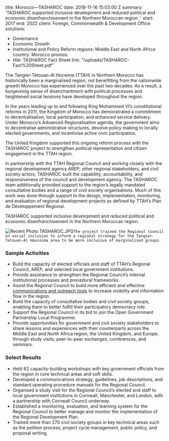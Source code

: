 
title: Morocco—TASHAROC
date: 2018-11-16 15:03:00 Z
summary: 'TASHAROC supported inclusive development and reduced political and economic
  disenfranchisement in the Northern Moroccan region. '
start: 2017
end: 2022
client: Foreign, Commonwealth & Development Office
solutions:
- Governance
- Economic Growth
- Institutional and Policy Reform
regions: Middle East and North Africa
country: Morocco
promos:
- title: TASHAROC Fact Sheet
  link: "/uploads/TASHAROC-Fact%20Sheet.pdf"


The Tangier-Tétouan-Al Hoceima (TTAH) in Northern Morocco has historically been a marginalised region, not benefitting from the nationwide growth Morocco has experienced over the past two decades. As a result, a burgeoning sense of disenchantment with political processes and heightened social tensions have developed throughout the region.

In the years leading up to and following King Mohammed VI’s constitutional reforms in 2011, the Kingdom of Morocco has demonstrated a commitment to decentralisation, local participation, and enhanced service delivery. Under Morocco’s Advanced Regionalisation agenda, the government aims to decentralise administrative structures, devolve policy making to locally elected governments, and incentivise active civic participation.

The United Kingdom supported this ongoing reform process with the TASHAROC project to strengthen political representation and citizen engagement in the TTAH region.

In partnership with the TTAH Regional Council and working closely with the regional development agency AREP, other regional stakeholders, and civil society actors, TASHAROC built the capability, accountability, and responsiveness of the council and development agency. The TASHAROC team additionally provided support to the region’s legally mandated consultative bodies and a range of civil society organisations. Much of this work was done through support to the design, implementation, monitoring, and evaluation of regional development projects as defined by TTAH’s Plan de Développement Regional.

TASHAROC supported inclusive development and reduced political and economic disenfranchisement in the Northern Moroccan region.

![Recent Photo TASHAROC.JPG](/uploads/Recent%20Photo%20TASHAROC.JPG)`The project trained the Regional Council on social inclusion to inform a regional strategy for the Tangier-Tetouan-Al Houceima area to be more inclusive of marginalised groups.`

### Sample Activities

* Build the capacity of elected officials and staff of TTAH’s Regional Council, AREP, and selected local government institutions.
* Provide assistance to strengthen the Regional Council’s internal institutional processes and procedural frameworks.
* Assist the Regional Council to build more efficient and effective [communications and outreach tools](https://www.youtube.com/watch?v=TwBh4_epkqU) to increase visibility and information flow in the region.
* Build the capacity of consultative bodies and civil society groups, enabling them to better fulfill their participatory democracy role.
* Support the Regional Council in its bid to join the Open Government Partnership Local Programme.
* Provide opportunities for government and civil society stakeholders to share lessons and experiences with their counterparts across the Middle East and North Africa region, the United Kingdom, and Europe, through study visits, peer-to-peer exchanges, conferences, and seminars.

### Select Results

* Held 62 capacity-building workshops with key government officials from the region in core technical areas and soft skills.
* Developed a communications strategy, guidelines, job descriptions, and standard operating procedure manuals for the Regional Council.
* Organised a study visit for the Regional Council’s elected and staff to local government institutions in Cornwall, Manchester, and London, with a partnership with Cornwall Council underway.
* Established a monitoring, evaluation, and learning system for the Regional Council to better manage and monitor the implementation of the Regional Development Plan.
* Trained more than 270 civil society groups in key technical areas such as the petition process, project cycle management, public policy, and proposal writing.
